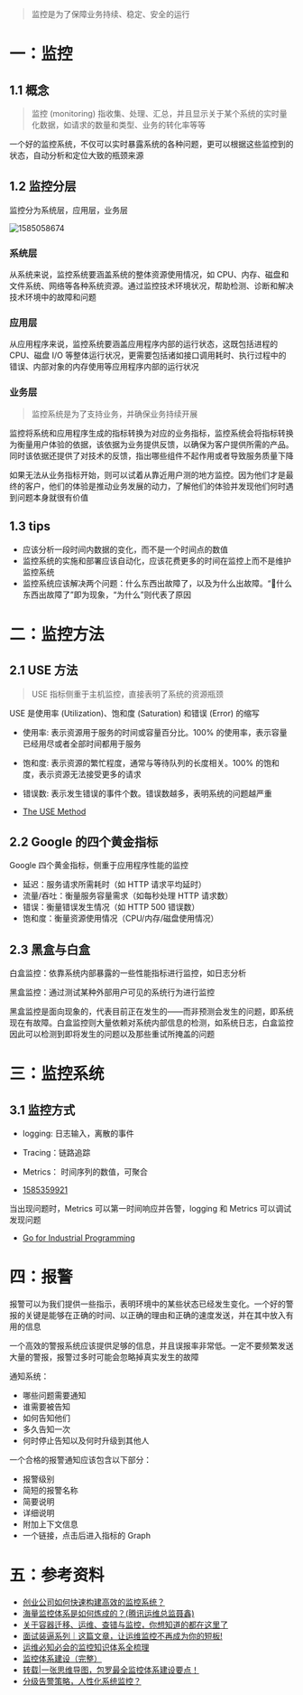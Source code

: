 > 监控是为了保障业务持续、稳定、安全的运行

# 一：监控


## 1.1 概念

> 监控 (monitoring) 指收集、处理、汇总，并且显示关于某个系统的实时量化数据，如请求的数量和类型、业务的转化率等等

一个好的监控系统，不仅可以实时暴露系统的各种问题，更可以根据这些监控到的状态，自动分析和定位大致的瓶颈来源

## 1.2 监控分层

监控分为系统层，应用层，业务层

![1585058674](http://pic.haoyu95.cn/uploads/big/afb65ffb0af08b4ae44265369dee13ee.png)


### 系统层

从系统来说，监控系统要涵盖系统的整体资源使用情况，如 CPU、内存、磁盘和文件系统、网络等各种系统资源。通过监控技术环境状况，帮助检测、诊断和解决技术环境中的故障和问题

### 应用层

从应用程序来说，监控系统要涵盖应用程序内部的运行状态，这既包括进程的 CPU、磁盘 I/O 等整体运行状况，更需要包括诸如接口调用耗时、执行过程中的错误、内部对象的内存使用等应用程序内部的运行状况

### 业务层

> 监控系统是为了支持业务，并确保业务持续开展

监控将系统和应用程序生成的指标转换为对应的业务指标，监控系统会将指标转换为衡量用户体验的依据，该依据为业务提供反馈，以确保为客户提供所需的产品。同时该依据还提供了对技术的反馈，指出哪些组件不起作用或者导致服务质量下降

如果无法从业务指标开始，则可以试着从靠近用户测的地方监控。因为他们才是最终的客户，他们的体验是推动业务发展的动力，了解他们的体验并发现他们何时遇到问题本身就很有价值


## 1.3 tips

- 应该分析一段时间内数据的变化，而不是一个时间点的数值
- 监控系统的实施和部署应该自动化，应该花费更多的时间在监控上而不是维护监控系统
- 监控系统应该解决两个问题：什么东西出故障了，以及为什么出故障。“什么东西出故障了”即为现象，“为什么”则代表了原因


# 二：监控方法

## 2.1 USE 方法

> USE 指标侧重于主机监控，直接表明了系统的资源瓶颈

USE 是使用率 (Utilization)、饱和度 (Saturation) 和错误 (Error) 的缩写

- 使用率: 表示资源用于服务的时间或容量百分比。100% 的使用率，表示容量已经用尽或者全部时间都用于服务
- 饱和度: 表示资源的繁忙程度，通常与等待队列的长度相关。100% 的饱和度，表示资源无法接受更多的请求
- 错误数: 表示发生错误的事件个数。错误数越多，表明系统的问题越严重

- [The USE Method](http://brendangregg.com/usemethod.html)

## 2.2 Google 的四个黄金指标

Google 四个黄金指标，侧重于应用程序性能的监控

- 延迟：服务请求所需耗时（如 HTTP 请求平均延时）
- 流量/吞吐：衡量服务容量需求（如每秒处理 HTTP 请求数）
- 错误：衡量错误发生情况（如 HTTP 500 错误数）
- 饱和度：衡量资源使用情况（CPU/内存/磁盘使用情况）

## 2.3 黑盒与白盒

白盒监控：依靠系统内部暴露的一些性能指标进行监控，如日志分析

黑盒监控：通过测试某种外部用户可见的系统行为进行监控

黑盒监控是面向现象的，代表目前正在发生的——而非预测会发生的问题，即系统现在有故障。白盒监控则大量依赖对系统内部信息的检测，如系统日志，白盒监控因此可以检测到即将发生的问题以及那些重试所掩盖的问题


# 三：监控系统

## 3.1 监控方式

- logging: 日志输入，离散的事件
- Tracing：链路追踪
- Metrics： 时间序列的数值，可聚合

- [1585359921](http://pic.haoyu95.cn/uploads/big/11f9595d40875cfdf211702f8384b2a5.png)

当出现问题时，Metrics 可以第一时间响应并告警，logging 和 Metrics 可以调试发现问题

- [Go for Industrial Programming](https://peter.bourgon.org/go-for-industrial-programming/)


# 四：报警

报警可以为我们提供一些指示，表明环境中的某些状态已经发生变化。一个好的警报的关键是能够在正确的时间、以正确的理由和正确的速度发送，并在其中放入有用的信息

一个高效的警报系统应该提供足够的信息，并且误报率非常低。一定不要频繁发送大量的警报，报警过多时可能会忽略掉真实发生的故障

通知系统：

- 哪些问题需要通知
- 谁需要被告知
- 如何告知他们
- 多久告知一次
- 何时停止告知以及何时升级到其他人

一个合格的报警通知应该包含以下部分：

- 报警级别
- 简短的报警名称
- 简要说明
- 详细说明
- 附加上下文信息
- 一个链接，点击后进入指标的 Graph


# 五：参考资料

- [创业公司如何快速构建高效的监控系统？](https://www.jianshu.com/p/db8b70e0bb44)
- [海量监控体系是如何炼成的？(腾讯运维总监聂鑫)](https://www.jianshu.com/p/8a1b426eff71)
- [关于容器迁移、运维、查错与监控，你想知道的都在这里了](https://developer.aliyun.com/article/719818)
- [面试装逼系列｜这篇文章，让运维监控不再成为你的短板!](https://segmentfault.com/a/1190000020990098)
- [运维必知必会的监控知识体系全梳理](http://www.ciotimes.com/Infrastructure/166668.html)
- [监控体系建设（完整）](http://www.yunweipai.com/archives/15189.html)
- [转载|一张思维导图，包罗最全监控体系建设要点！](https://www.jianshu.com/p/cb655afedc98)
- [分级告警策略，人性化系统监控？](https://mp.weixin.qq.com/s?__biz=MjM5ODYxMDA5OQ==&mid=2651960843&idx=1&sn=dcbb3d84f413b95fff4628c06da12003&chksm=bd2d03d78a5a8ac15be0757d923b7ccd34307958f0a49fa2fdbd55f1d1548be401fe42e831a9&scene=21#wechat_redirect)
